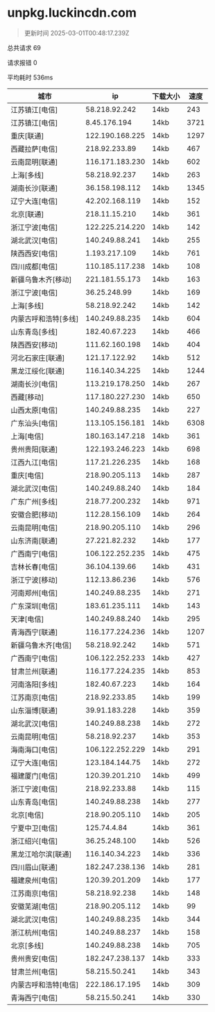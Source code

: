 
  # unpkg.luckincdn.com

  > 更新时间 2025-03-01T00:48:17.239Z
  
  总共请求 69

  请求报错 0

  平均耗时 536ms

|城市|ip|下载大小|速度|
|-----|----------|---|---|
|江苏镇江[电信]|58.218.92.242|14kb|243|
|江苏镇江[电信]|8.45.176.194|14kb|3721|
|重庆[联通]|122.190.168.225|14kb|1297|
|西藏拉萨[电信]|218.92.233.89|14kb|467|
|云南昆明[联通]|116.171.183.230|14kb|602|
|上海[多线]|58.218.92.237|14kb|263|
|湖南长沙[联通]|36.158.198.112|14kb|1345|
|辽宁大连[电信]|42.202.168.119|14kb|152|
|北京[联通]|218.11.15.210|14kb|361|
|浙江宁波[电信]|122.225.214.220|14kb|142|
|湖北武汉[电信]|140.249.88.241|14kb|255|
|陕西西安[电信]|1.193.217.109|14kb|761|
|四川成都[电信]|110.185.117.238|14kb|108|
|新疆乌鲁木齐[移动]|221.181.55.173|14kb|163|
|浙江宁波[电信]|36.25.248.99|14kb|169|
|上海[多线]|58.218.92.242|14kb|142|
|内蒙古呼和浩特[多线]|140.249.88.235|14kb|604|
|山东青岛[多线]|182.40.67.223|14kb|466|
|陕西西安[移动]|111.62.160.198|14kb|404|
|河北石家庄[联通]|121.17.122.92|14kb|512|
|黑龙江绥化[联通]|116.140.34.225|14kb|1244|
|湖南长沙[电信]|113.219.178.250|14kb|267|
|西藏[移动]|117.180.227.230|14kb|650|
|山西太原[电信]|140.249.88.235|14kb|227|
|广东汕头[电信]|113.105.156.181|14kb|6308|
|上海[电信]|180.163.147.218|14kb|361|
|贵州贵阳[联通]|122.193.246.223|14kb|698|
|江西九江[电信]|117.21.226.235|14kb|168|
|重庆[电信]|218.90.205.113|14kb|287|
|湖北武汉[电信]|140.249.88.240|14kb|184|
|广东广州[多线]|218.77.200.232|14kb|971|
|安徽合肥[移动]|112.28.156.109|14kb|264|
|云南昆明[电信]|218.90.205.110|14kb|296|
|山东济南[联通]|27.221.82.232|14kb|177|
|广西南宁[电信]|106.122.252.235|14kb|475|
|吉林长春[电信]|36.104.139.66|14kb|431|
|浙江宁波[移动]|112.13.86.236|14kb|576|
|河南郑州[电信]|140.249.88.235|14kb|271|
|广东深圳[电信]|183.61.235.111|14kb|143|
|天津[电信]|140.249.88.240|14kb|295|
|青海西宁[联通]|116.177.224.236|14kb|1207|
|新疆乌鲁木齐[电信]|58.218.92.242|14kb|571|
|广西南宁[电信]|106.122.252.233|14kb|427|
|甘肃兰州[联通]|116.177.224.235|14kb|853|
|河南洛阳[多线]|182.40.67.223|14kb|164|
|江苏南京[电信]|218.92.233.85|14kb|199|
|山东淄博[联通]|39.91.183.228|14kb|359|
|湖北武汉[电信]|140.249.88.238|14kb|272|
|云南昆明[电信]|58.218.92.237|14kb|353|
|海南海口[电信]|106.122.252.229|14kb|291|
|辽宁大连[电信]|123.184.144.75|14kb|272|
|福建厦门[电信]|120.39.201.210|14kb|499|
|浙江宁波[电信]|218.92.233.88|14kb|115|
|山东青岛[电信]|140.249.88.238|14kb|277|
|北京[电信]|218.90.205.110|14kb|205|
|宁夏中卫[电信]|125.74.4.84|14kb|361|
|浙江绍兴[电信]|36.25.248.100|14kb|526|
|黑龙江哈尔滨[联通]|116.140.34.223|14kb|336|
|四川眉山[联通]|182.247.238.136|14kb|281|
|福建泉州[电信]|120.39.201.209|14kb|177|
|江苏南京[电信]|58.218.92.238|14kb|148|
|安徽芜湖[电信]|218.90.205.112|14kb|99|
|湖北武汉[电信]|140.249.88.235|14kb|344|
|浙江杭州[电信]|140.249.88.237|14kb|158|
|北京[多线]|140.249.88.238|14kb|705|
|贵州贵安[电信]|182.247.238.137|14kb|333|
|甘肃兰州[电信]|58.215.50.241|14kb|343|
|内蒙古呼和浩特[电信]|222.186.17.195|14kb|309|
|青海西宁[电信]|58.215.50.241|14kb|330|

  